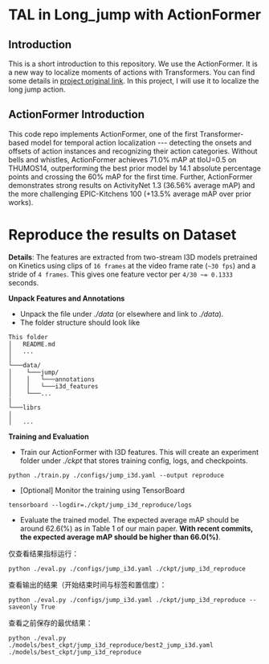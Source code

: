 # TAL in Long_jump with ActionFormer
## Introduction
This is a short introduction to this repository. We use the ActionFormer. It is a new way to localize moments of actions with Transformers. You can find some details in [project original link](https://github.com/happyharrycn/actionformer_release). In this project, I will use it to localize the long jump action. 

## ActionFormer Introduction
This code repo implements ActionFormer, one of the first Transformer-based model for temporal action localization --- detecting the onsets and offsets of action instances and recognizing their action categories. Without bells and whistles, ActionFormer achieves 71.0% mAP at tIoU=0.5 on THUMOS14, outperforming the best prior model by 14.1 absolute percentage points and crossing the 60% mAP for the first time. Further, ActionFormer demonstrates strong results on ActivityNet 1.3 (36.56% average mAP) and the more challenging EPIC-Kitchens 100 (+13.5% average mAP over prior works).

# Reproduce the results on Dataset

**Details**: The features are extracted from two-stream I3D models pretrained on Kinetics using clips of `16 frames` at the video frame rate (`~30 fps`) and a stride of `4 frames`. This gives one feature vector per `4/30 ~= 0.1333` seconds.

**Unpack Features and Annotations**
* Unpack the file under *./data* (or elsewhere and link to *./data*).
* The folder structure should look like
```
This folder
│   README.md
│   ...  
│
└───data/
│    └───jump/
│    │	 └───annotations
│    │	 └───i3d_features   
│    └───...
|
└───librs
│
│   ...
```

**Training and Evaluation**
* Train our ActionFormer with I3D features. This will create an experiment folder under *./ckpt* that stores training config, logs, and checkpoints.
```shell
python ./train.py ./configs/jump_i3d.yaml --output reproduce
```
* [Optional] Monitor the training using TensorBoard
```shell
tensorboard --logdir=./ckpt/jump_i3d_reproduce/logs
```
* Evaluate the trained model. The expected average mAP should be around 62.6(%) as in Table 1 of our main paper. **With recent commits, the expected average mAP should be higher than 66.0(%)**.

仅查看结果指标运行：
```shell
python ./eval.py ./configs/jump_i3d.yaml ./ckpt/jump_i3d_reproduce 
```
查看输出的结果（开始结束时间与标签和置信度）：
```shell
python ./eval.py ./configs/jump_i3d.yaml ./ckpt/jump_i3d_reproduce --saveonly True
```

查看之前保存的最优结果：
```shell
python ./eval.py ./models/best_ckpt/jump_i3d_reproduce/best2_jump_i3d.yaml ./models/best_ckpt/jump_i3d_reproduce 
```